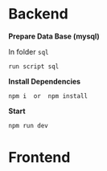 # Backend

**Prepare Data Base (mysql)**

In folder `sql`

```console
run script sql
```

**Install Dependencies**

```console
npm i  or  npm install
```

**Start**

```console
npm run dev
```

# Frontend
